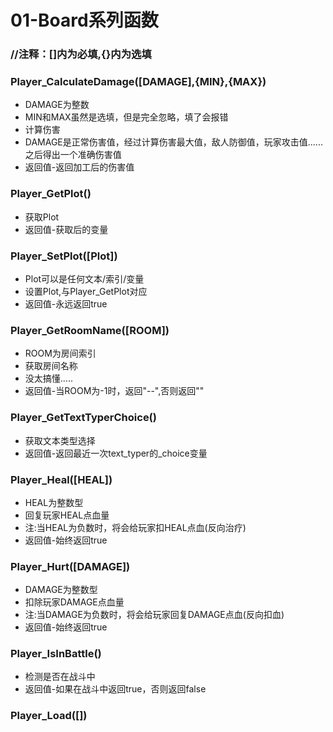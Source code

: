 # 01-Board系列函数
### //注释：[]内为必填,{}内为选填
### Player_CalculateDamage([DAMAGE],{MIN},{MAX})
- DAMAGE为整数
- MIN和MAX虽然是选填，但是完全忽略，填了会报错
- 计算伤害
- DAMAGE是正常伤害值，经过计算伤害最大值，敌人防御值，玩家攻击值......之后得出一个准确伤害值
- 返回值-返回加工后的伤害值

### Player_GetPlot()
- 获取Plot
- 返回值-获取后的变量

### Player_SetPlot([Plot])
- Plot可以是任何文本/索引/变量
- 设置Plot,与Player_GetPlot对应
- 返回值-永远返回true

### Player_GetRoomName([ROOM])
- ROOM为房间索引
- 获取房间名称
- 没太搞懂.....
- 返回值-当ROOM为-1时，返回"--",否则返回""

### Player_GetTextTyperChoice()
- 获取文本类型选择
- 返回值-返回最近一次text_typer的_choice变量

### Player_Heal([HEAL])
- HEAL为整数型
- 回复玩家HEAL点血量
- 注:当HEAL为负数时，将会给玩家扣HEAL点血(反向治疗)
- 返回值-始终返回true

### Player_Hurt([DAMAGE])
- DAMAGE为整数型
- 扣除玩家DAMAGE点血量
- 注:当DAMAGE为负数时，将会给玩家回复DAMAGE点血(反向扣血)
- 返回值-始终返回true

### Player_IsInBattle()
- 检测是否在战斗中
- 返回值-如果在战斗中返回true，否则返回false

### Player_Load([])
